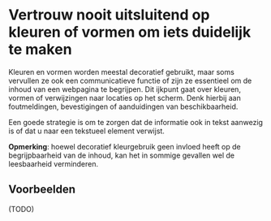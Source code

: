 # Vertrouw nooit uitsluitend op kleuren of vormen om iets duidelijk te maken

Kleuren en vormen worden meestal decoratief gebruikt, maar soms vervullen ze ook een communicatieve functie of zijn ze essentieel om de inhoud van een webpagina te begrijpen. Dit ijkpunt gaat over kleuren, vormen of verwijzingen naar locaties op het scherm. Denk hierbij aan foutmeldingen, bevestigingen of aanduidingen van beschikbaarheid.

Een goede strategie is om te zorgen dat de informatie ook in tekst aanwezig is of dat u naar een tekstueel element verwijst.

**Opmerking**: hoewel decoratief kleurgebruik geen invloed heeft op de begrijpbaarheid van de inhoud, kan het in sommige gevallen wel de leesbaarheid verminderen.

## Voorbeelden

(TODO)
